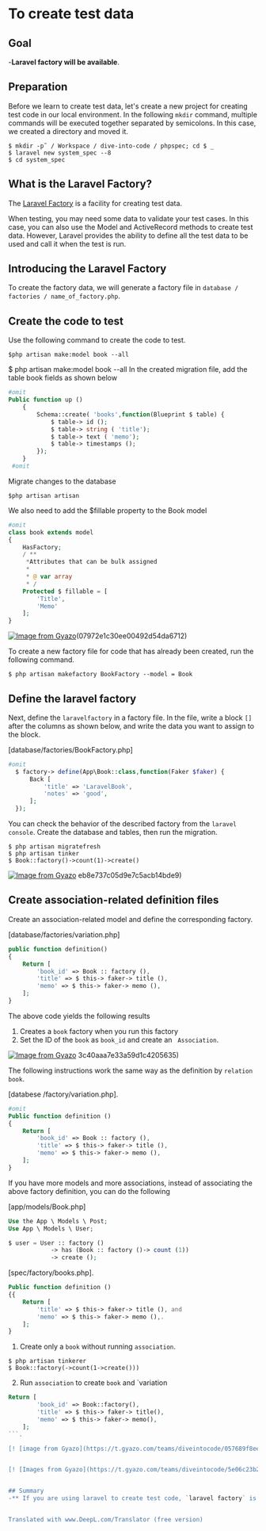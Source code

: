 # To create test data

## Goal

-**Laravel factory will be available**.

## Preparation

Before we learn to create test data, let's create a new project for creating test code in our local environment.
In the following `mkdir` command, multiple commands will be executed together separated by semicolons. In this case, we created a directory and moved it.

```
$ mkdir -p˜ / Workspace / dive-into-code / phpspec; cd $ _
$ laravel new system_spec --8
$ cd system_spec
```

## What is the Laravel Factory?

The [Laravel Factory](https://github.com/coderello/laravel-populated-factory "doc") is a facility for creating test data.

When testing, you may need some data to validate your test cases.
In this case, you can also use the Model and ActiveRecord methods to create test data.
However, Laravel provides the ability to define all the test data to be used and call it when the test is run.

## Introducing the Laravel Factory

To create the factory data, we will generate a factory file in `database / factories / name_of_factory.php`.

## Create the code to test

Use the following command to create the code to test.

```
$php artisan make:model book --all
``` 

$ php artisan make:model book --all
In the created migration file, add the table book fields as shown below

``` php
#omit
Public function up ()
    {
        Schema::create( 'books',function(Blueprint $ table) {
            $ table-> id ();
            $ table-> string ( 'title');
            $ table-> text ( 'memo');
            $ table-> timestamps ();
        });
    }
 #omit
```
Migrate changes to the database

```
$php artisan artisan
```

We also need to add the $fillable property to the Book model
``` php
#omit
class book extends model
{
    HasFactory;
    / **
     *Attributes that can be bulk assigned
     *
     * @ var array
     * /
    Protected $ fillable = [
        'Title',
        'Memo'
    ];
}
````

[![Image from Gyazo](https://t.gyazo.com/teams/diveintocode/47ccda07972e1c30ee00492d54da6712.png)](https://diveintocode.gyazo.com/47ccda)(07972e1c30ee00492d54da6712)

To create a new factory file for code that has already been created, run the following command.

```
$ php artisan makefactory BookFactory --model = Book
```

## Define the laravel factory

Next, define the `laravelfactory` in a factory file.
In the file, write a block `[]` after the columns as shown below, and write the data you want to assign to the block.

[database/factories/BookFactory.php]

```php
#omit
  $ factory-> define(App\Book::class,function(Faker $faker) {
      Back [
          'title' => 'LaravelBook',
          'notes' => 'good',
      ];
  });
```

You can check the behavior of the described factory from the `laravel console`.
Create the database and tables, then run the migration.

```
$ php artisan migratefresh
$ php artisan tinker
$ Book::factory()->count(1)->create()
```

[![Image from Gyazo](https://t.gyazo.com/teams/diveintocode/a3f3a28eb8e737c05d9e7c5acb14bde9.png)](https://diveintocode.gyazo.com/a3f3a28) eb8e737c05d9e7c5acb14bde9)

## Create association-related definition files

Create an association-related model and define the corresponding factory.

[database/factories/variation.php]

```php
public function definition()
{
    Return [
        'book_id' => Book :: factory (),
        'title' => $ this-> faker-> title (), 
        'memo' => $ this-> faker-> memo (), 
    ];
}
```

The above code yields the following results
1. Creates a `book` factory when you run this factory
2. Set the ID of the `book` as `book_id` and create an ` Association`.

[![Image from Gyazo](https://t.gyazo.com/teams/diveintocode/81a2b24e3c40aaa7e33a59d1c4205635.png)](https://diveintocode.gyazo.com/81a2b24e) 3c40aaa7e33a59d1c4205635)

The following instructions work the same way as the definition by `relation book`.

[databese /factory/variation.php].

```php
#omit
Public function definition ()
{
    Return [
        'book_id' => Book :: factory (),
        'title' => $ this-> faker-> title (),
        'memo' => $ this-> faker-> memo (), 
    ];
}
````

If you have more models and more associations, instead of associating the above factory definition, you can do the following

[app/models/Book.php]

```php
Use the App \ Models \ Post;
Use App \ Models \ User;

$ user = User :: factory ()
            -> has (Book :: factory ()-> count (1))
            -> create ();
````

[spec/factory/books.php].

```php
Public function definition ()
{{
    Return [
        'title' => $ this-> faker-> title (), and
        'memo' => $ this-> faker-> memo (),.
    ];
}
```

1. Create only a `book` without running `association`.

```
$ php artisan tinkerer
$ Book::factory(->count(1->create()))
```

2. Run `association` to create `book` and `variation

``` php
Return [
        'book_id' => Book::factory(),
        'title' => $ this-> faker-> title(),
        'memo' => $ this-> faker-> memo(),
    ];
```.

[! [image from Gyazo](https://t.gyazo.com/teams/diveintocode/057689f8eea7d1f5eb5893692ca90944.png)](https://diveintocode.gyazo.com/057689f8) (eea7d1f5eb5893692ca90944)


[! [Images from Gyazo](https://t.gyazo.com/teams/diveintocode/5e06c23b2e8d2cbbe5bbbf1ef9c3a331.png)](https://diveintocode.gyazo.com/5e06c23b) (2e8d2cbbe5bbbf1ef9c3a)


## Summary
-** If you are using laravel to create test code, `laravel factory` is commonly used to define, test and seed your data. ** **


Translated with www.DeepL.com/Translator (free version)